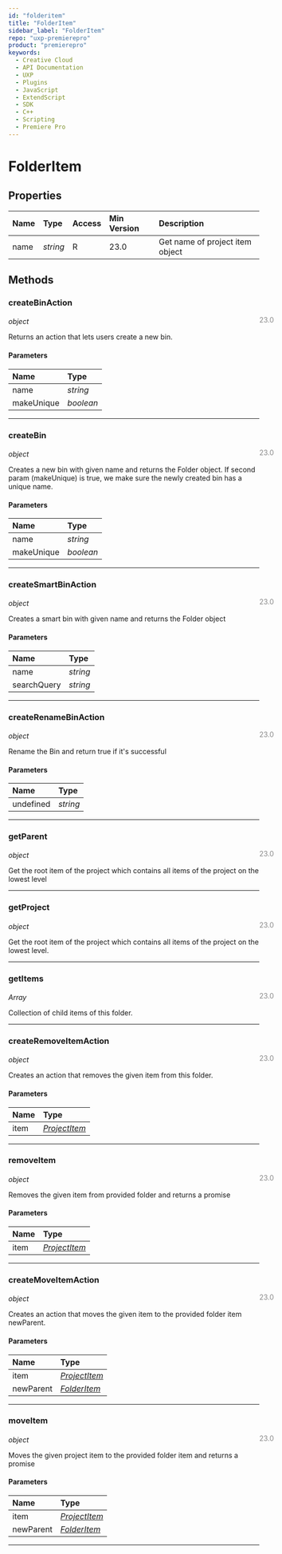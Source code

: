 ```yaml
---
id: "folderitem"
title: "FolderItem"
sidebar_label: "FolderItem"
repo: "uxp-premierepro"
product: "premierepro"
keywords:
  - Creative Cloud
  - API Documentation
  - UXP
  - Plugins
  - JavaScript
  - ExtendScript
  - SDK
  - C++
  - Scripting
  - Premiere Pro
---
```


# FolderItem

## Properties

| Name | Type | Access | Min Version | Description |
| :------ | :------ | :------ | :------ | :------ |
| name | *string* | R | 23.0 | Get name of project item object |

## Methods

### createBinAction

<span class="minversion" style="display: block; margin-bottom: -1em; margin-left: 36em; float:left; opacity:0.5;">23.0</span>

*object*

Returns an action that lets users create a new bin.

#### Parameters

| Name | Type |
| :------ | :------ |
| name | *string* |
| makeUnique | *boolean* |

___

### createBin

<span class="minversion" style="display: block; margin-bottom: -1em; margin-left: 36em; float:left; opacity:0.5;">23.0</span>

*object*

Creates a new bin with given name and returns the Folder object. If second param (makeUnique) is true, we make sure the newly created bin has a unique name.

#### Parameters

| Name | Type |
| :------ | :------ |
| name | *string* |
| makeUnique | *boolean* |

___

### createSmartBinAction

<span class="minversion" style="display: block; margin-bottom: -1em; margin-left: 36em; float:left; opacity:0.5;">23.0</span>

*object*

Creates a smart bin with given name and returns the Folder object

#### Parameters

| Name | Type |
| :------ | :------ |
| name | *string* |
| searchQuery | *string* |

___

### createRenameBinAction

<span class="minversion" style="display: block; margin-bottom: -1em; margin-left: 36em; float:left; opacity:0.5;">23.0</span>

*object*

Rename the Bin and return true if it's successful

#### Parameters

| Name | Type |
| :------ | :------ |
| undefined | *string* |

___

### getParent

<span class="minversion" style="display: block; margin-bottom: -1em; margin-left: 36em; float:left; opacity:0.5;">23.0</span>

*object*

Get the root item of the project which contains all items of the project on the lowest level

___

### getProject

<span class="minversion" style="display: block; margin-bottom: -1em; margin-left: 36em; float:left; opacity:0.5;">23.0</span>

*object*

Get the root item of the project which contains all items of the project on the lowest level.

___

### getItems

<span class="minversion" style="display: block; margin-bottom: -1em; margin-left: 36em; float:left; opacity:0.5;">23.0</span>

*Array*

Collection of child items of this folder.

___

### createRemoveItemAction

<span class="minversion" style="display: block; margin-bottom: -1em; margin-left: 36em; float:left; opacity:0.5;">23.0</span>

*object*

Creates an action that removes the given item from this folder.

#### Parameters

| Name | Type |
| :------ | :------ |
| item | [*ProjectItem*](/ppro_reference/classes/projectitem/) |

___

### removeItem

<span class="minversion" style="display: block; margin-bottom: -1em; margin-left: 36em; float:left; opacity:0.5;">23.0</span>

*object*

Removes the given item from provided folder and returns a promise

#### Parameters

| Name | Type |
| :------ | :------ |
| item | [*ProjectItem*](/ppro_reference/classes/projectitem/) |

___

### createMoveItemAction

<span class="minversion" style="display: block; margin-bottom: -1em; margin-left: 36em; float:left; opacity:0.5;">23.0</span>

*object*

Creates an action that moves the given item to the provided folder item newParent.

#### Parameters

| Name | Type |
| :------ | :------ |
| item | [*ProjectItem*](/ppro_reference/classes/projectitem/) |
| newParent | [*FolderItem*](/ppro_reference/classes/folderitem/) |

___

### moveItem

<span class="minversion" style="display: block; margin-bottom: -1em; margin-left: 36em; float:left; opacity:0.5;">23.0</span>

*object*

Moves the given project item to the provided folder item and returns a promise

#### Parameters

| Name | Type |
| :------ | :------ |
| item | [*ProjectItem*](/ppro_reference/classes/projectitem/) |
| newParent | [*FolderItem*](/ppro_reference/classes/folderitem/) |

___
